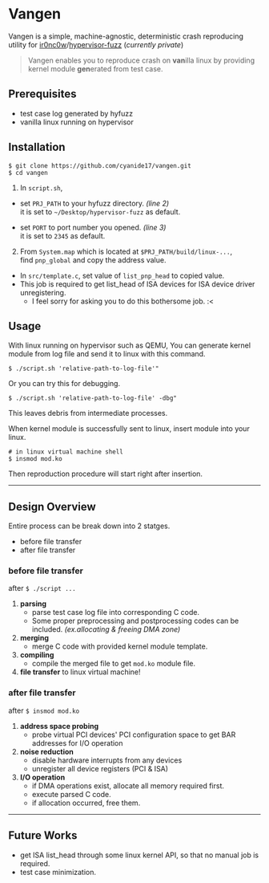 # Vangen
Vangen is a simple, machine-agnostic, deterministic  crash reproducing utility for [ir0nc0w](https://github.com/ir0nc0w)/[hypervisor-fuzz](https://github.com/ir0nc0w/hypervisor-fuzz) (_currently private_)
> Vangen enables you to reproduce crash on **van**illa linux by providing kernel module **gen**erated from test case.

## Prerequisites
- test case log generated by hyfuzz
- vanilla linux running on hypervisor

## Installation
```
$ git clone https://github.com/cyanide17/vangen.git
$ cd vangen
```
1. In `script.sh`,   

- set `PRJ_PATH` to your hyfuzz directory. *(line 2)*   
it is set to `~/Desktop/hypervisor-fuzz` as default.   

- set `PORT` to port number you opened. *(line 3)*   
it is set to `2345` as default.

2. From `System.map` which is located at `$PRJ_PATH/build/linux-...`,   
find `pnp_global` and copy the address value.

- In `src/template.c`, set value of `list_pnp_head` to copied value.
- This job is required to get list_head of ISA devices for ISA device driver unregistering.
    - I feel sorry for asking you to do this bothersome job. :<


## Usage
With linux running on hypervisor such as QEMU,
You can generate kernel module from log file and send it to linux with this command.
```
$ ./script.sh 'relative-path-to-log-file'"
```
Or you can try this for debugging.
```
$ ./script.sh 'relative-path-to-log-file' -dbg"
```
This leaves debris from intermediate processes.   
   
When kernel module is successfully sent to linux, insert module into your linux.
```
# in linux virtual machine shell
$ insmod mod.ko
```
Then reproduction procedure will start right after insertion.


***
## Design Overview
Entire process can be break down into 2 statges.
- before file transfer
-  after file transfer

### before file transfer
after `$ ./script ...`
1. **parsing**
    - parse test case log file into corresponding C code.
    - Some proper preprocessing and postprocessing codes can be included. *(ex.allocating & freeing DMA zone)*
2. **merging**
    - merge C code with provided kernel module template.
3. **compiling**
    - compile the merged file to get `mod.ko` module file.
4. **file transfer** to linux virtual machine!

### after file transfer
after `$ insmod mod.ko`
1. **address space probing**
    - probe virtual PCI devices' PCI configuration space to get BAR addresses for I/O operation
2. **noise reduction**
    - disable hardware interrupts from any devices
    - unregister all device registers (PCI & ISA)
3. **I/O operation**
    - if DMA operations exist, allocate all memory required first.
    - execute parsed C code.
    - if allocation occurred, free them.
    
    
***
## Future Works
- get ISA list_head through some linux kernel API, so that no manual job is required.
- test case minimization.
